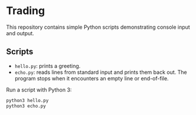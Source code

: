 # Trading

This repository contains simple Python scripts demonstrating console input and output.

## Scripts

- `hello.py`: prints a greeting.
- `echo.py`: reads lines from standard input and prints them back out. The program stops when it encounters an empty line or end-of-file.

Run a script with Python 3:

```bash
python3 hello.py
python3 echo.py
```
